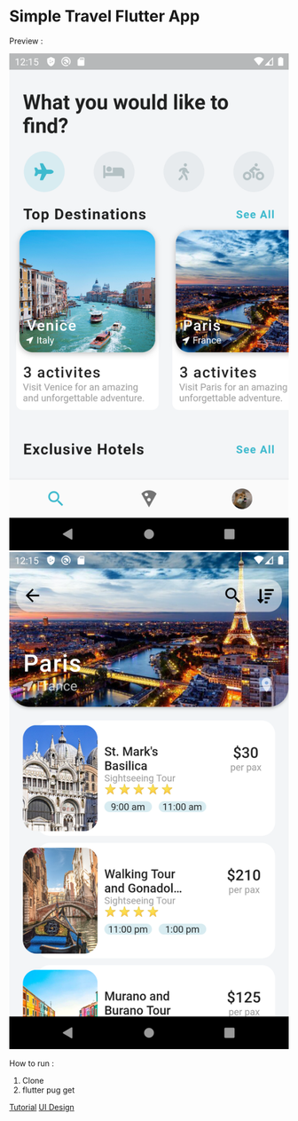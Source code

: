 # Simple Travel Flutter App

Preview :

![Preview](assets/images/preview.png)
![Preview2](assets/images/preview2.png)

How to run :

1. Clone
2. flutter pug get

[Tutorial](https://www.youtube.com/watch?v=CSa6Ocyog4U&list=WL&index=2&t=3315s)
[UI Design](https://dribbble.com/shots/6510521-Travel-App-for-booking-unique-experience)
